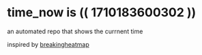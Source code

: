 # time_now is (( 1710183600302 ))

an automated repo that shows the currnent time

inspired by [breakingheatmap](https://github.com/breakingheatmap/breakingheatmap)